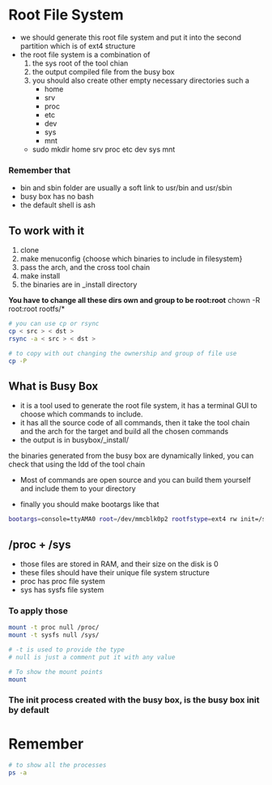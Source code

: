 # Root File System

- we should generate this root file system and put it into the second partition which is of ext4 structure
- the root file system is a combination of 
    1. the sys root of the tool chian
    2. the output compiled file from the busy box
    3. you should also create other empty necessary directories such a
        - home 
        - srv 
        - proc 
        - etc 
        - dev 
        - sys 
        - mnt
    - sudo mkdir home srv proc etc dev sys mnt

### Remember that 
- bin and sbin folder are usually a soft link to usr/bin and usr/sbin
- busy box has no bash 
- the default shell is ash


## To work with it
1. clone
2. make menuconfig {choose which binaries to include in filesystem}
3. pass the arch, and the cross tool chain
4. make install
5. the binaries are in _install directory


**You have to change all these dirs own and group to be root:root**
chown -R root:root rootfs/*

```bash
# you can use cp or rsync
cp < src > < dst >
rsync -a < src > < dst >

# to copy with out changing the ownership and group of file use 
cp -P
```


## What is Busy Box
- it is a tool used to generate the root file system, it has a terminal GUI to choose which commands to include.
- it has all the source code of all commands, then it take the tool chain and the arch for  the target and build all the chosen commands
- the output is in busybox/_install/

the binaries generated from the busy box are dynamically linked, you can check that using the ldd of the tool chain 

- Most of commands are open source and you can build them yourself and include them to your directory

- finally you should make bootargs like that
```bash
bootargs=console=ttyAMA0 root=/dev/mmcblk0p2 rootfstype=ext4 rw init=/sbin/init
```

## /proc + /sys
- those files are stored in RAM, and their size on the disk is 0
- these files should have their unique file system structure 
- proc has proc file system 
- sys has sysfs file system

### To apply those 
```bash
mount -t proc null /proc/
mount -t sysfs null /sys/

# -t is used to provide the type
# null is just a comment put it with any value 

# To show the mount points 
mount
```

### The init process created with the busy box, is the busy box init by default 


# Remember
```bash
# to show all the processes
ps -a 
```



